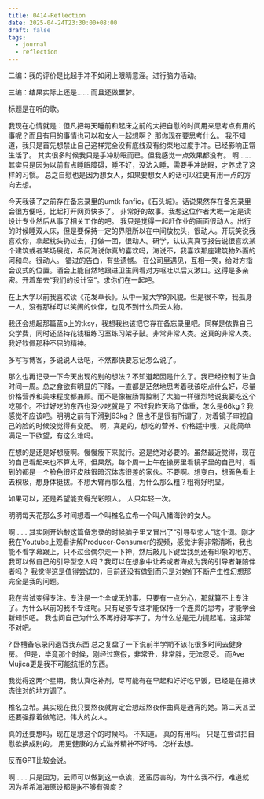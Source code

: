 ```yaml
---
title: 0414-Reflection
date: 2025-04-24T23:30:00+08:00
draft: false
tags:
  - journal
  - reflection
---
```

二编：我的评价是比起手冲不如闭上眼睛意淫。进行脑力活动。

三编：结果实际上还是…… 而且还做噩梦。  

标题是在听的歌。

<!--more-->

我现在心情就是：但凡把每天睡前和起床之前的大把自慰的时间用来思考点有用的事呢？而且有用的事情也可以和女人一起想啊？
那你现在要思考什么。
我不知道，我只是首先想禁止自己这样完全没有底线没有约束地过度手冲。已经影响正常生活了。
其实很多时候我只是手冲助眠而已。但我感觉一点效果都没有。
啊…… 其实只是因为以前有点睡眠障碍，睡不好，没法入睡，需要手冲助眠，才养成了这样的习惯。
总之自慰也是因为想女人，如果要想女人的话可以往更有用一点的方向去想。

今天我读了之前存在备忘录里的umtk fanfic，《石头城》。话说果然存在备忘录里会很方便吧，比起打开网页快多了。
非常好的故事。我想这位作者大概一定是读设计专业然后从事了相关工作的吧。
我只是觉得一起赶作业的画面很动人。出行的时候睡双人床，但是要保持一定的界限所以在中间放枕头，很动人。开玩笑说我喜欢你，拿起枕头扔过去，打做一团，很动人。研学，认认真真写报告说很喜欢某个建筑或者某场展览，希问海说你真的喜欢吗，海说不，我喜欢那座建筑物外面的河和鸟。很动人。
错过的告白，有些遗憾。
在公司里遇见，互相一笑，给对方指会议式的位置。酒会上能自然地跟进卫生间看对方呕吐以后又漱口。这得是多亲密。开着车去“我们的设计室”。求你们在一起吧。

在上大学以前我喜欢读《花发草长》。从中一窥大学的风貌。但是很不幸，我孤身一人，没有那样可以笑闹的伙伴，也见不到什么风云人物。

我还会想起那篇蓝p上的tksy，我想我也该把它存在备忘录里吧。同样是依靠自己交学费，同时还坚持花钱租练习室练习架子鼓。非常非常人类。这真的非常人类。我好钦佩那种不屈的精神。

多写写博客，多说说人话吧，不然都快要忘记怎么说了。

那么也再记录一下今天出现的别的想法？不知道起因是什么了。我已经控制了进食时间一周。总之食欲有明显的下降，一直都是茫然地思考着我该吃点什么好，尽量价格营养和美味程度都兼顾。而不是像被肠胃控制了大脑一样强烈地说我要吃这个吃那个。不过好吃的东西也没少吃就是了
不过我昨天称了体重，怎么是66kg？我感觉不应该吧。明明之前有下滑到63kg？ 但也不是很有所谓了，对着镜子审视自己的脸的时候没觉得有变肥。
啊，真是的，想吃的营养、价格适中哦，又能简单满足一下欲望，有这么难吗。

在想的是还是好想瘦啊。慢慢瘦下来就行。这是绝对必要的。虽然最近觉得，现在的自己看起来也不算太坏，但果然，每个周一上午在操房里看镜子里的自己时，看到的都是一个脸色很坏皮肤很暗沉体态很差的家伙。不要啊。想变白，想面色看上去积极，想身体挺拔。不想大臂再那么粗，为什么那么粗？粗得好明显。

如果可以，还是希望能变得光彩照人。
人只年轻一次。

明明每天花那么多时间想着一个叫椎名立希一个叫八幡海铃的女人。

啊…… 其实刚开始敲这篇备忘录的时候脑子里又冒出了“引导型恋人”这个词。刚才我在Youtube上观看讲解Producer-Consumer的视频，感觉讲得非常清晰，我也能不看字幕跟上，只不过会偶尔走一下神，然后敲几下键盘找到还有印象的地方。
我可以做自己的引导型恋人吗？我可以在想象中让希或者海成为我的引导者兼陪伴者吗？
我觉得这是值得尝试的，目前还没有做到而只是对她们不断产生性幻想那完全是我的问题。

我在尝试变得专注。专注是一个全或无的事。只要有一点分心，那就算不上专注了。为什么以前的我不专注呢。只有足够专注才能保持一个连贯的思考，才能学会新知识吧。
我也问自己为什么不再好好写字了。为什么总是无力提起笔。这非常不对吧。

?
卧槽备忘录闪退吞我东西
总之复盘了一下说前半学期不该花很多时间去健身房。
但是，毕竟那个时候，刚经过寒假，非常丑，非常胖，无法忍受。
而Ave Mujica更是我不可能抗拒的东西。

我觉得这两个星期，我认真吃补剂，尽可能有在早起和好好吃早饭，已经是在把状态往对的地方调了。

椎名立希。其实现在我只要熬夜就肯定会想起熬夜作曲真是通宵的她。第二天甚至还要强撑着做笔记。伟大的女人。

真的还要想吗，现在是想这个的时候吗。
不知道。
真的有用吗。
只是在尝试把自慰欲换成别的。
用更健康的方式滋养精神不好吗。
怎样去想。

反而GPT比较会说。

啊…… 只是因为，云师可以做到这一点诶，还蛮厉害的，为什么我不行，难道就因为希希海海原设都是jk不够有强度？